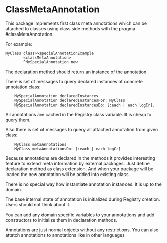 # ClassMetaAnnotation
This package implements first class meta annotations which can be attached to classes using class side methods with the pragma #classMetaAnnotation. 

For example:
```Smalltalk
MyClass class>>specialAnnotationExample
		<classMetaAnnotation>
		^MySpecialAnnotation new
```
The declaration method should return an instance of the annotation.

There is set of messages to query declared instances of concrete annotation class:
```Smalltalk
	MySpecialAnnotation declaredInstances
	MySpecialAnnotation declaredInstancesFor: MyClass
	MySpecialAnnotation declaredInstancesDo: [:each | each logCr].
```
All annotations are cached in the Registry class variable. It is cheap to query them.

Also there is set of messages to query all attached annotation from given class:
```Smalltalk
	MyClass metaAnnotations
	MyClass metaAnnotationsDo: [:each | each logCr]
```
Because annotations are declared in the methods it provides interesting feature to extend meta information by external packages.
Just define declaration method as class extension. And when your package will be loaded the new annotation will be added into existing class.
 
There is no special way how instantiate annotation instances. It is up to the domain.

The base internal state of annotation is initialized during Registry creation.  Users should not think about it. 

You can add any domain specific variables to your annotations and add constructors to initialize them in declaration methods. 

Annotations are just normal objects without any restrictions. You can also attatch annotations to annotations like in other languages
